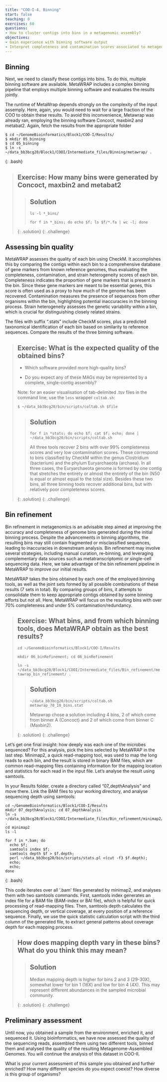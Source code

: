 ```yaml
---
title: "COO-I-4. Binning"
start: false
teaching: 0
exercises: 60
questions:
- How to cluster contigs into bins in a metagenomic assembly?
objectives:
- Gain experience with binning software output
- Interpret completeness and contamination scores associated to metagenomic bins 
---
```


## Binning

Next, we need to classify these contigs into bins. To do this, multiple binning software are available. 
MetaWRAP includes a complex binning pipeline that employs multiple binning software and evaluates the results jointly. 

The runtime of MetaWrap depends strongly on the complexity of the input assemply. Here, again, you would need to wait for a large
fraction of the COO to obtain these results. To avoid this inconvenience, Metawrap was already ran,
employing the binning software Concoct, maxbin2 and metabat2. Again, fetch the results from the appropriate folder

~~~
$ cd ~/GenomeBioinformatics/Block1/COO-I/Results/
$ mkdir 05_binning
$ cd 05_binning
$ ln -s ~/data_bb3bcg20/Block1/COOI/Intermediate_files/Binning/metawrap/ .
~~~
{: .bash}

> ## Exercise: How many bins were generated by Concoct, maxbin2 and metabat2
> 
>> ## Solution
>> `ls -l *_bins/`
>> 
>> `for f in *_bins; do echo $f; ls $f/*.fa | wc -l; done`
>> 
> {: .solution}
{: .challenge}

## Assessing bin quality

MetaWRAP assesses the quality of each bin using CheckM. It accomplishes this by comparing the contigs within 
each bin to a comprehensive database of gene markers from known reference genomes, thus evaluating the completeness, 
contamination, and strain heterogeneity scores of each bin. 
Completeness indicates the proportion of gene markers that is present in the bin. Since these gene markers are meant
to be essential genes, this score is often used as a proxy to how much of the genome has been recovered. 
Contamination measures the presence of sequences from other organisms within the bin, 
highlighting potential inaccuracies in the binning process. Strain heterogeneity assesses the genetic variability within 
a bin, which is crucial for distinguishing closely related strains. 

The files with suffix “.stats” include CheckM scores, plus a predicted taxonomical identification of each bin based on 
similarity to reference sequences. Compare the results of the three binning software.

> ## Exercise: What is the expected quality of the obtained bins?
> - Which software provided more high-quality bins?
>
> - Do you expect any of these MAGs may be represented by a complete, single-contig assembly?
>
> Note: for an easier visualisation of tab-delimited .tsv files in the command line, use the `less` wrapper `coltab.sh`:
> 
> `$ ~/data_bb3bcg20/bin/scripts/coltab.sh $file`
> 
>> ## Solution
>> `for f in *stats; do echo $f; cat $f; echo; done | ~/data_bb3bcg20/bin/scripts/coltab.sh`
>>
>> All three tools recover 2 bins with over 99% completeness scores and very low contamiination scores. These correspond
>> to bins classified by CheckM within the genus Clostridium (bacterium) and the phylum Euryarchaeota (archaea). In all
>> three cases, the Euryarchaeota genome is formed by one contig that stretches the entirety or almost the entirety of the
>> bin (N50 is equal or almost equal to the total size). Besides these two bins, all three binning tools recover additional
>> bins, but with relatively poor completeness scores.
>> 
> {: .solution}
{: .challenge}


## Bin refinement

Bin refinement in metagenomics is an advisable step aimed at improving the accuracy and completeness of genome bins generated during the initial binning process. Despite the advancements in binning algorithms, the resulting bins may still contain fragmented or misclassified sequences, leading to inaccuracies in downstream analysis. Bin refinement may involve several strategies, including manual curation, re-binning, and leveraging complementary data sources such as metatranscriptomic or single-cell sequencing data. Here, we take advantage of the bin refinement pipeline in MetaWRAP to improve our initial results.

MetaWRAP takes the bins obtained by each one of the employed binning tools, as well as the joint sets formed by all possible combinations of these results (7 sets in total). By comparing groups of bins, it attempts to consolidate them to keep appropriate contigs obtained by some binning efforts but not all. Here, MetaWRAP will focus on the resulting bins with over 70% completeness and under 5% contamination/redundancy. 


> ## Exercise: What bins, and from which binning tools, does MetaWRAP obtain as the best results?
>
> `cd ~/GenomeBioinformatics/Block1/COO-I/Results`
>
> `mkdir 06_binRefinement; cd 06_binRefinement`
>
> `ln -s ~/data_bb3bcg20/Block1/COOI/Intermediate_files/Bin_refinement/metawrap_bin_refinement/ .`
>> ## Solution
>> `~/data_bb3bcg20/bin/scripts/coltab.sh metawrap_70_10_bins.stat`
>>
>> Metawrap chose a solution including 4 bins, 2 of which come from binner A (Concoct) and 2 of which come from binner C (Maxbin2).
>> 
> {: .solution}
{: .challenge}

Let’s get one final insight: how deeply was each one of the microbes sequenced? 
For this analysis, pick the bins selected by MetaWRAP in the last step. 
Minimap2, a quick read-mapping tool, was used to map the long reads to each bin, 
and the result is stored in binary BAM files, which are common read-mapping files
containing information for the mapping location and statistics for each read in the
input file. Let’s analyse the result using samtools. 

In your Results folder, create a directory called “07_depthAnalysis” and move there. 
Link the BAM files to your working directory, and analyse sequencing depth using samtools:

~~~
cd ~/GenomeBioinformatics/Block1/COO-I/Results
mkdir 07_depthAnalysis; cd 07_depthAnalysis
ln -s ~/data_bb3bcg20/Block1/COOI/Intermediate_files/Bin_refinement/minimap2/ .
cd minimap2
ls -l

for f in *.bam; do
  echo $f;
  samtools index $f; 
  samtools depth $f > $f.depth;
  perl ~/data_bb3bcg20/bin/scripts/stats.pl <(cut -f3 $f.depth);
  echo;
  echo;
done
~~~
{: .bash}

This code iterates over all '.bam' files generated by minimap2, and analyses them with two
samtools commands. First, samtools index generates an index file for a BAM file (BAM-index or BAI file),
which is helpful for quick processing of read-mapping files. Then, samtools depth calculates the sequencing
depth, or vertical coverage, at every position of a reference sequence. Finally, we use the quick statistic
calculation script with the third column of the generated file, to extract general patterns about
coverage depth for each mapping process.


> ## How does mapping depth vary in these bins? What do you think this may mean?
>
>> ## Solution
>> Median mapping depth is higher for bins 2 and 3 (29-30X), somewhat lower for bin 1 (16X) and low for bin 4 (4X). This may
>> represent different abundances in the sampled microbial community.
>> 
> {: .solution}
{: .challenge}


## Preliminary assessment 

Until now, you obtained a sample from the environment, enriched it, and sequenced it. Using bioinformatics, we have now assessed the quality of the sequencing reads, assembled them using two different tools, binned them and analysed the quality of the resulting Metagenome-Assembled Genomes. You will continue the analysis of this dataset in COO-II. 

What is your current assessment of this sample you obtained and further enriched? How many different species do you expect coexist? How diverse is this group of organisms?

